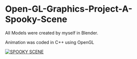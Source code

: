 # Open-GL-Graphics-Project-A-Spooky-Scene

All Models were created by myself in Blender.

Animation was coded in C++ using OpenGL

[![SPOOKY SCENE](https://img.youtube.com/vi/SyM7hBgtCeY/0.jpg)](https://youtu.be/SyM7hBgtCeY "SPOOKY SCENE")
